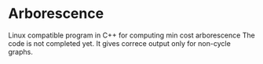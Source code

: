 # Arborescence
Linux compatible program in C++ for computing min cost arborescence
The code is not completed yet. It gives correce output only for non-cycle graphs.
